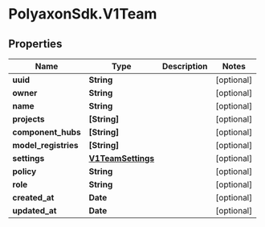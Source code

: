 # PolyaxonSdk.V1Team

## Properties

Name | Type | Description | Notes
------------ | ------------- | ------------- | -------------
**uuid** | **String** |  | [optional] 
**owner** | **String** |  | [optional] 
**name** | **String** |  | [optional] 
**projects** | **[String]** |  | [optional] 
**component_hubs** | **[String]** |  | [optional] 
**model_registries** | **[String]** |  | [optional] 
**settings** | [**V1TeamSettings**](V1TeamSettings.md) |  | [optional] 
**policy** | **String** |  | [optional] 
**role** | **String** |  | [optional] 
**created_at** | **Date** |  | [optional] 
**updated_at** | **Date** |  | [optional] 



